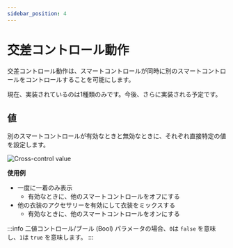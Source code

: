 ```yaml
---
sidebar_position: 4
---
```


# 交差コントロール動作

交差コントロール動作は、スマートコントロールが同時に別のスマートコントロールをコントロールすることを可能にします。

現在、実装されているのは1種類のみです。今後、さらに実装される予定です。

## 値

別のスマートコントロールが有効なときと無効なときに、それぞれ直接特定の値を設定します。

![Cross-control value](/img/smartcontrol-crossctrl-value.PNG)

**使用例**
- 一度に一着のみ表示
  - 有効なときに、他のスマートコントロールをオフにする
- 他の衣装のアクセサリーを有効にして衣装をミックスする
  - 有効なときに、他のスマートコントロールをオンにする

:::info
二値コントロール/ブール (Bool) パラメータの場合、`0`は `false` を意味し、`1`は `true` を意味します。
:::
